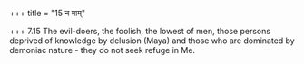 +++
title = "15 न माम्"

+++
7.15 The evil-doers, the foolish, the lowest of men, those persons
deprived of knowledge by delusion (Maya) and those who are dominated by
demoniac nature - they do not seek refuge in Me.
